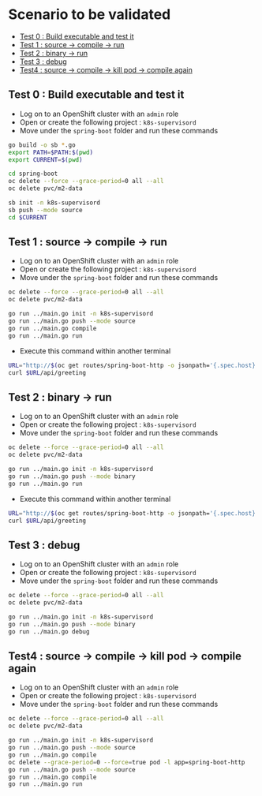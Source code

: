 # Scenario to be validated

   * [Test 0 : Build executable and test it](#test-0--build-executable-and-test-it)
   * [Test 1 : source -&gt; compile -&gt; run](#test-1--source---compile---run)
   * [Test 2 : binary -&gt; run](#test-2--binary---run)
   * [Test 3 : debug](#test-3--debug)
   * [Test4 : source -&gt; compile -&gt; kill pod -&gt; compile again](#test4--source---compile---kill-pod---compile-again)


## Test 0 : Build executable and test it

- Log on to an OpenShift cluster with an `admin` role
- Open or create the following project : `k8s-supervisord`
- Move under the `spring-boot` folder and run these commands

```bash
go build -o sb *.go
export PATH=$PATH:$(pwd)
export CURRENT=$(pwd)

cd spring-boot
oc delete --force --grace-period=0 all --all
oc delete pvc/m2-data

sb init -n k8s-supervisord
sb push --mode source
cd $CURRENT
```

## Test 1 : source -> compile -> run

- Log on to an OpenShift cluster with an `admin` role
- Open or create the following project : `k8s-supervisord`
- Move under the `spring-boot` folder and run these commands

```bash
oc delete --force --grace-period=0 all --all
oc delete pvc/m2-data

go run ../main.go init -n k8s-supervisord
go run ../main.go push --mode source
go run ../main.go compile
go run ../main.go run
```

- Execute this command within another terminal

```bash
URL="http://$(oc get routes/spring-boot-http -o jsonpath='{.spec.host}')"
curl $URL/api/greeting
```

## Test 2 : binary -> run

- Log on to an OpenShift cluster with an `admin` role
- Open or create the following project : `k8s-supervisord`
- Move under the `spring-boot` folder and run these commands

```bash
oc delete --force --grace-period=0 all --all
oc delete pvc/m2-data

go run ../main.go init -n k8s-supervisord
go run ../main.go push --mode binary
go run ../main.go run
```

- Execute this command within another terminal

```bash
URL="http://$(oc get routes/spring-boot-http -o jsonpath='{.spec.host}')"
curl $URL/api/greeting
```

## Test 3 : debug

- Log on to an OpenShift cluster with an `admin` role
- Open or create the following project : `k8s-supervisord`
- Move under the `spring-boot` folder and run these commands

```bash
oc delete --force --grace-period=0 all --all
oc delete pvc/m2-data

go run ../main.go init -n k8s-supervisord
go run ../main.go push --mode binary
go run ../main.go debug
```

## Test4 : source -> compile -> kill pod -> compile again

- Log on to an OpenShift cluster with an `admin` role
- Open or create the following project : `k8s-supervisord`
- Move under the `spring-boot` folder and run these commands

```bash
oc delete --force --grace-period=0 all --all
oc delete pvc/m2-data

go run ../main.go init -n k8s-supervisord
go run ../main.go push --mode source
go run ../main.go compile
oc delete --grace-period=0 --force=true pod -l app=spring-boot-http 
go run ../main.go push --mode source
go run ../main.go compile
go run ../main.go run
```